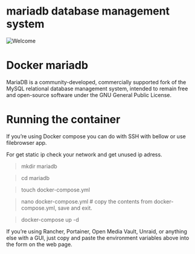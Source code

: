 # mariadb database management system
![Welcome](https://encrypted-tbn0.gstatic.com/images?q=tbn:ANd9GcSK344qk8vH4LiMT6DId7ZsW96H-DQhkWiKsQ&s)

# Docker mariadb

MariaDB is a community-developed, commercially supported fork of the MySQL relational database management system, intended to remain free and open-source software under the GNU General Public License.
# Running the container

If you’re using Docker compose you can do with SSH with bellow or use filebrowser app.

For get static ip check your network and get unused ip adress.

> mkdir mariadb

> cd mariadb

> touch docker-compose.yml

> nano docker-compose.yml # copy the contents from docker-compose.yml, save and exit.

> docker-compose up -d

If you’re using Rancher, Portainer, Open Media Vault, Unraid, or anything else with a GUI, just copy and paste the environment variables above into the form on the web page.
